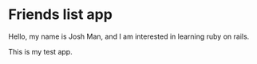 # Friends list app

Hello, my name is Josh Man, and I am interested in learning ruby on rails.

This is my test app.